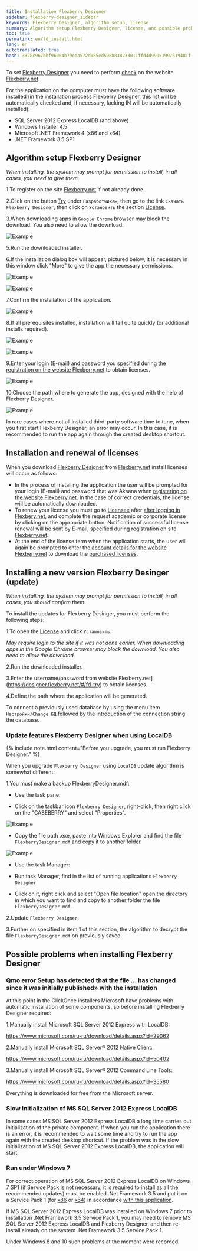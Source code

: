 ```yaml
---
title: Installation Flexberry Designer
sidebar: flexberry-designer_sidebar
keywords: Flexberry Designer, algorithm setup, license
summary: Algorithm setup Flexberry Designer, license, and possible problems when installing
toc: true
permalink: en/fd_install.html
lang: en
autotranslated: true
hash: 3328c967bbf96064b79eda572d085ed5988838233011ffd4d99951997619481f
---
```


To set [Flexberry Designer](fd_flexberry-designer.html) you need to perform [check](https://designer.flexberry.net/#/login-or-register) on the website [Flexberry.net](https://flexberry.net).

For the application on the computer must have the following software installed (in the installation process Flexberry Designer, this list will be automatically checked and, if necessary, lacking IN will be automatically installed):

* SQL Server 2012 Express LocalDB (and above)
* Windows Installer 4.5
* Microsoft .NET Framework 4 (x86 and x64)
* .NET Framework 3.5 SP1

## Algorithm setup Flexberry Designer

*When installing, the system may prompt for permission to install, in all cases, you need to give them.*

1.To register on the site [Flexberry.net](https://flexberry.net) if not already done.

2.Click on the button [Try](https://designer.flexberry.net/#/fd-try) under `Разработчикам`, then go to the link `Скачать Flexberry Designer`, then click on `Установить` the section [License](https://designer.flexberry.net/#/download-win-app).

3.When downloading apps in `Google Chrome` browser may block the download. You also need to allow the download.

![Example](/images/pages/products/flexberry-designer/about/save-chrome.png)

5.Run the downloaded installer.

6.If the installation dialog box will appear, pictured below, it is necessary in this window click "More" to give the app the necessary permissions.

![Example](/images/pages/products/flexberry-designer/about/let-setup0.png)

![Example](/images/pages/products/flexberry-designer/about/let-setup.png)

7.Confirm the installation of the application.

![Example](/images/pages/products/flexberry-designer/about/let-setup2.png)

8.If all prerequisites installed, installation will fail quite quickly (or additional installs required).

![Example](/images/pages/products/flexberry-designer/about/install-designer.png)

![Example](/images/pages/products/flexberry-designer/about/let-setup3.png)

9.Enter your login (E-mail) and password you specified during [the registration on the website Flexberry.net](https://designer.flexberry.net/#/fd-try) to obtain licenses.

![Example](/images/pages/products/flexberry-designer/about/login-flexberry2.png)

10.Choose the path where to generate the app, designed with the help of Flexberry Designer.

![Example](/images/pages/products/flexberry-designer/about/set-generation-path.png)

In rare cases where not all installed third-party software time to tune, when you first start Flexberry Designer, an error may occur. In this case, it is recommended to run the app again through the created desktop shortcut.

## Installation and renewal of licenses

When you download [Flexberry Designer](fd_flexberry-designer.html) from [Flexberry.net](https://flexberry.net) install licenses will occur as follows:

* In the process of installing the application the user will be prompted for your login (E-mail) and password that was Aksana when [registering on the website Flexberry.net](https://designer.flexberry.net/#/fd-try). In the case of correct credentials, the license will be automatically downloaded.
* To renew your license you must go to [Licensee](https://designer.flexberry.net/#/download-win-app) after [after logging in Flexbery.net](https://designer.flexberry.net/#/login-or-register), and complete the request academic or corporate license by clicking on the appropriate button. Notification of successful license renewal will be sent by E-mail, specified during registration on site [Flexberry.net](https://flexberry.net).
* At the end of the license term when the application starts, the user will again be prompted to enter the [account details for the website Flexberry.net](https://designer.flexberry.net/#/fd-try) to download the [purchased licenses](https://designer.flexberry.net/#/fd-try).

## Installing a new version Flexberry Desinger (update)

*When installing, the system may prompt for permission to install, in all cases, you should confirm them.*

To install the updates for Flexberry Desinger, you must perform the following steps:

1.To open the [License](https://designer.flexberry.net/#/download-win-app) and click `Установить`.

*May require login to the site if it was not done earlier. When downloading apps in the Google Chrome browser may block the download. You also need to allow the download.*

2.Run the downloaded installer.

3.Enter the username/password from website Flexberry.net](https://designer.flexberry.net/#/fd-try) to obtain licenses.

4.Define the path where the application will be generated.

To connect a previously used database by using the menu item `Настройки/Change БД` followed by the introduction of the connection string the database.

### Update features Flexberry Designer when using LocalDB

{% include note.html content="Before you upgrade, you must run Flexberry Designer." %}

When you upgrade `Flexberry Designer` using `LocalDB` update algorithm is somewhat different:

1.You must make a backup FlexberryDesigner.mdf:

* Use the task pane:

 * Click on the taskbar icon `Flexberry Designer`, right-click, then right click on the "CASEBERRY" and select "Properties".

 ![Example](/images/pages/products/flexberry-designer/about/update-fd-menu.png)

 * Copy the file path .exe, paste into Windows Explorer and find the file `FlexberryDesigner.mdf` and copy it to another folder.

 ![Example](/images/pages/products/flexberry-designer/about/update-fd-settings.png)

* Use the task Manager:

 * Run task Manager, find in the list of running applications `Flexberry Designer`.
 * Click on it, right click and select "Open file location" open the directory in which you want to find and copy to another folder the file `FlexberryDesigner.mdf`.

2.Update `Flexberry Designer`.

3.Further on specified in item 1 of this section, the algorithm to decrypt the file `FlexberryDesigner.mdf` on previously saved.

## Possible problems when installing Flexberry Designer

### Qmo error Setup has detected that the file ... has changed since it was initially published» with the installation

At this point in the ClickOnce installers Microsoft have problems with automatic installation of some components, so before installing Flexberry Designer required:

1.Manually install Microsoft SQL Server 2012 Express with LocalDB:

<https://www.microsoft.com/ru-ru/download/details.aspx?id=29062>

2.Manually install Microsoft SQL Server® 2012 Native Client:

<https://www.microsoft.com/ru-ru/download/details.aspx?id=50402>

3.Manually install Microsoft SQL Server® 2012 Command Line Tools:

<https://www.microsoft.com/ru-ru/download/details.aspx?id=35580>

Everything is downloaded for free from the Microsoft server.

### Slow initialization of MS SQL Server 2012 Express LocalDB

In some cases MS SQL Server 2012 Express LocalDB a long time carries out initialization of the private component. If when you run the application there is an error, it is recommended to wait some time and try to run the app again with the created desktop shortcut. If the problem was in the slow initialization of MS SQL Server 2012 Express LocalDB, the application will start.

### Run under Windows 7

For correct operation of MS SQL Server 2012 Express LocalDB on Windows 7 SP1 (if Service Pack is not necessary, it is required to install as all the recommended updates) must be enabled .Net Framework 3.5 and put it on a Service Pack 1 (for [x86](https://www.microsoft.com/ru-ru/download/details.aspx?id=39237) or [x64](https://www.microsoft.com/ru-ru/download/details.aspx?id=7942)) in accordance [with this application](https://msdn.microsoft.com/library/ms143506(v=SQL.110).aspx).

If MS SQL Server 2012 Express LocalDB was installed on Windows 7 prior to installation .Net Framework 3.5 Service Pack 1, you may need to remove MS SQL Server 2012 Express LocalDB and Flexberry Designer, and then re-install already on the system .Net Framework 3.5 Service Pack 1.

Under Windows 8 and 10 such problems at the moment were recorded.



